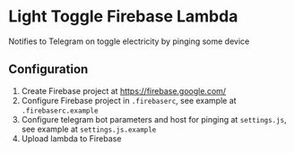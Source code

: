 # Light Toggle Firebase Lambda

Notifies to Telegram on toggle electricity by pinging some device

## Configuration

1. Create Firebase project at https://firebase.google.com/
2. Configure Firebase project in `.firebaserc`, see example at `.firebaserc.example`
3. Configure telegram bot parameters and host for pinging at `settings.js`, see example at `settings.js.example`
4. Upload lambda to Firebase

